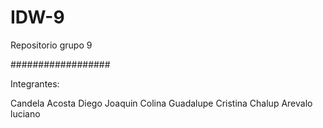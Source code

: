 # IDW-9
Repositorio grupo 9

##################

Integrantes:

Candela Acosta
 Diego Joaquin Colina
 Guadalupe Cristina Chalup
 Arevalo luciano
